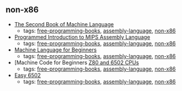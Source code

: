 non-x86 
---
* [The Second Book of Machine Language](http://www.atariarchives.org/2bml/)
    * tags: [free-programming-books](../tags/free-programming-books.md), [assembly-language](../tags/assembly-language.md), [non-x86](../tags/non-x86.md)
* [Programmed Introduction to MIPS Assembly Language](http://chortle.ccsu.edu/AssemblyTutorial/index.html)
    * tags: [free-programming-books](../tags/free-programming-books.md), [assembly-language](../tags/assembly-language.md), [non-x86](../tags/non-x86.md)
* [Machine Language for Beginners](https://archive.org/details/ataribooks-machine-language-for-beginners)
    * tags: [free-programming-books](../tags/free-programming-books.md), [assembly-language](../tags/assembly-language.md), [non-x86](../tags/non-x86.md)
* [Machine Code for Beginners [Z80 and 6502 CPUs](https://usborne.com/browse-books/features/computer-and-coding-books/)
    * tags: [free-programming-books](../tags/free-programming-books.md), [assembly-language](../tags/assembly-language.md), [non-x86](../tags/non-x86.md)
* [Easy 6502](http://skilldrick.github.io/easy6502/)
    * tags: [free-programming-books](../tags/free-programming-books.md), [assembly-language](../tags/assembly-language.md), [non-x86](../tags/non-x86.md)
